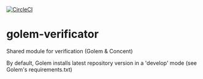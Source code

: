 [![CircleCI](https://circleci.com/gh/golemfactory/golem-verificator.svg?style=shield)](https://circleci.com/gh/golemfactory/golem-verificator)

# golem-verificator
 Shared module for verification (Golem &amp; Concent)

By default, Golem installs latest repository version in a 'develop' mode 
(see Golem's requirements.txt)
